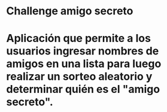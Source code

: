 <h1>Challenge amigo secreto<h1>

  Aplicación que permite a los usuarios ingresar nombres de amigos en una lista para luego realizar un sorteo aleatorio y determinar quién es el "amigo secreto".
